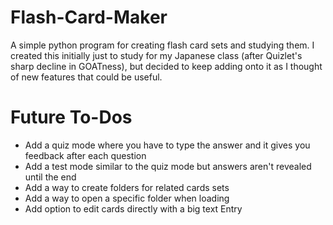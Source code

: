 # Flash-Card-Maker
A simple python program for creating flash card sets and studying them. I created this initially just to study for my Japanese class (after Quizlet's sharp decline in GOATness), but decided to keep adding onto it as I thought of new features that could be useful.

# Future To-Dos
- Add a quiz mode where you have to type the answer and it gives you feedback after each question
- Add a test mode similar to the quiz mode but answers aren't revealed until the end
- Add a way to create folders for related cards sets
- Add a way to open a specific folder when loading
- Add option to edit cards directly with a big text Entry
